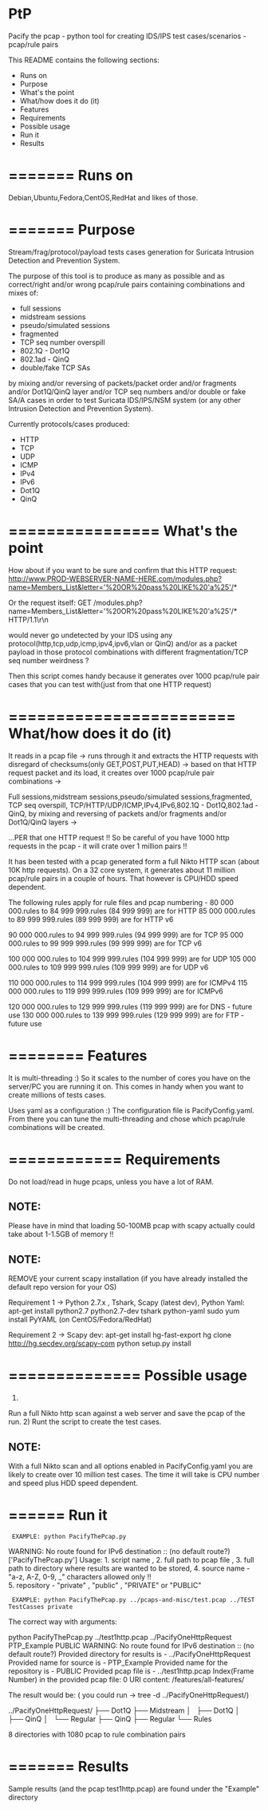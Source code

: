 PtP
===

Pacify the pcap - python tool for creating IDS/IPS test cases/scenarios - pcap/rule pairs

This README contains the following sections:

* Runs on
* Purpose
* What's the point
* What/how does it do (it)
* Features
* Requirements
* Possible usage
* Run it
* Results


=======
Runs on
=======

Debian,Ubuntu,Fedora,CentOS,RedHat and likes of those.


=======
Purpose
=======

Stream/frag/protocol/payload tests cases generation for Suricata Intrusion Detection and Prevention System.

The purpose of this tool is to produce as many as possible 
and as correct/right and/or wrong pcap/rule pairs containing combinations and mixes of:

 - full sessions
 - midstream sessions
 - pseudo/simulated sessions
 - fragmented
 - TCP seq  number overspill
 - 802.1Q - Dot1Q
 - 802.1ad - QinQ
 - double/fake TCP SAs
 
by mixing and/or reversing of packets/packet order and/or fragments and/or Dot1Q/QinQ layer and/or TCP seq numbers and/or double or fake SA/A cases
in order to test Suricata IDS/IPS/NSM system (or any other Intrusion Detection and Prevention System).

Currently protocols/cases produced:
 
 - HTTP
 - TCP
 - UDP
 - ICMP
 - IPv4
 - IPv6
 - Dot1Q
 - QinQ

================
What's the point
================
 
 How about if you want to be sure and confirm that this HTTP request:
 http://www.PROD-WEBSERVER-NAME-HERE.com/modules.php?name=Members_List&letter='%20OR%20pass%20LIKE%20'a%25'/* 

 Or the request itself:
 GET /modules.php?name=Members_List&letter='%20OR%20pass%20LIKE%20'a%25'/* HTTP/1.1\r\n
 
 would never go undetected by your IDS using any protocol(http,tcp,udp,icmp,ipv4,ipv6,vlan or QinQ) 
 and/or as a packet payload in those protocol combinations with different  fragmentation/TCP seq number weirdness ?
 
 Then this script comes handy because it generates over 1000 pcap/rule pair cases that you can test with(just from that one HTTP request)
 
========================
What/how does it do (it)
========================

It reads in a pcap file ->
runs through it and extracts the HTTP requests with disregard of checksums(only GET,POST,PUT,HEAD) ->
based on that HTTP request packet and its load, it creates over 1000 pcap/rule pair combinations ->

Full sessions,midstream sessions,pseudo/simulated sessions,fragmented, TCP seq overspill,
TCP/HTTP/UDP/ICMP,IPv4,IPv6,802.1Q - Dot1Q,802.1ad - QinQ,
by mixing and reversing of packets and/or fragments and/or Dot1Q/QinQ layers ->

...PER that one HTTP request !! 
So be careful of you have 1000 http requests in the pcap - 
it  will crate over 1 million pairs !!

It has been tested with a pcap generated form a full Nikto HTTP scan (about 10K http requests).
On a 32 core system, it generates about 11 million pcap/rule pairs in a couple of hours.
That however is CPU/HDD speed dependent.


The following rules apply for
rule files and pcap numbering -
80 000 000.rules to 84 999 999.rules (84 999 999) are  for HTTP
85 000 000.rules to 89 999 999.rules (89 999 999) are  for HTTP v6

90 000 000.rules to 94 999 999.rules (94 999 999) are  for TCP
95 000 000.rules to 99 999 999.rules (99 999 999) are  for TCP v6

100 000 000.rules to 104 999 999.rules (104 999 999) are  for UDP
105 000 000.rules to 109 999 999.rules (109 999 999) are  for UDP v6

110 000 000.rules to 114 999 999.rules (104 999 999) are  for ICMPv4
115 000 000.rules to 119 999 999.rules (109 999 999) are  for ICMPv6

120 000 000.rules to 129 999 999.rules (119 999 999) are  for DNS - future use
130 000 000.rules to 139 999 999.rules (129 999 999) are  for FTP - future use

========
Features
========

It is multi-threading :)
So it scales to the number of cores you have on the server/PC you are running it on.
This comes in handy when you want to create  millions of tests cases.

Uses yaml as a configuration :)
The configuration file is PacifyConfig.yaml.
From there you can tune the multi-threading and chose which pcap/rule combinations
will be created.


============
Requirements
============

Do not load/read in huge pcaps, unless you have a lot of RAM.

NOTE:
-----
Please have in mind that loading 50-100MB pcap with scapy actually could take about 
1-1.5GB of memory !!

NOTE:
-----
REMOVE your current scapy installation
(if you have already installed the default repo version for your OS)

Requirement 1 ->
Python 2.7.x , Tshark, Scapy (latest dev), Python Yaml:
apt-get install python2.7 python2.7-dev tshark python-yaml
sudo yum install PyYAML (on CentOS/Fedora/RedHat)

Requirement 2 ->
Scapy dev:
apt-get install hg-fast-export
hg clone http://hg.secdev.org/scapy-com
python setup.py install

==============
Possible usage
==============

1)
Run a full Nikto http scan against a web server and save the pcap of the run.
2)
Runt the script to create the test cases.

NOTE:
-----
With a full Nikto scan and all options enabled in PacifyConfig.yaml you are likely to create over 10 million test cases.
The time it will take is CPU number and speed plus HDD speed dependent.


======
Run it
======

     EXAMPLE: python PacifyThePcap.py

WARNING: No route found for IPv6 destination :: (no default route?)
['PacifyThePcap.py']
Usage: 
     1. script name , 
     2. full path to pcap file , 
     3. full path to directory where results are wanted to be stored, 
     4. source name - "a-z, A-Z, 0-9, _" characters allowed only !!  
     5. repository - "private" , "public" , "PRIVATE" or "PUBLIC" 
 
     EXAMPLE: python PacifyThePcap.py ../pcaps-and-misc/test.pcap ../TEST TestCasses private 


The correct way with arguments:

python PacifyThePcap.py ../test1http.pcap ../PacifyOneHttpRequest PTP_Example  PUBLIC
WARNING: No route found for IPv6 destination :: (no default route?)
Provided directory for results is -  ../PacifyOneHttpRequest
Provided name for source is -  PTP_Example
Provided name for the repository is -  PUBLIC
Provided pcap file is -  ../test1http.pcap
Index(Frame Number) in the provided pcap file: 0
URI content:
/features/all-features/


The result would be:
( you could run -> tree -d  ../PacifyOneHttpRequest/)

../PacifyOneHttpRequest/
├── Dot1Q
├── Midstream
│   ├── Dot1Q
│   ├── QinQ
│   └── Regular
├── QinQ
├── Regular
└── Rules

8 directories 
with 1080 pcap to rule combination pairs 

=======
Results
=======

Sample results (and the pcap test1http.pcap) are found under the "Example" directory



